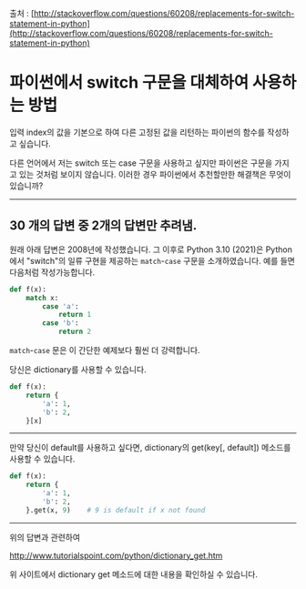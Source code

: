 출처 : [http://stackoverflow.com/questions/60208/replacements-for-switch-statement-in-python](http://stackoverflow.com/questions/60208/replacements-for-switch-statement-in-python)

# 파이썬에서 switch 구문을 대체하여 사용하는 방법

입력 index의 값을 기본으로 하여 다른 고정된 값을 리턴하는 파이썬의 함수를 작성하고 싶습니다.

다른 언어에서 저는 switch 또는 case 구문을 사용하고 싶지만 파이썬은 구문을 가지고 있는 것처럼 보이지 않습니다. 이러한 경우 파이썬에서 추천할만한 해결책은 무엇이 있습니까?

---

## 30 개의 답변 중 2개의 답변만 추려냄.

원래 아래 답변은 2008년에 작성했습니다. 그 이후로 Python 3.10 (2021)은 Python에서 "switch"의 일류 구현을 제공하는 `match`-`case` 구문을 소개하였습니다. 예를 들면 다음처럼 작성가능합니다.

```python
def f(x):
    match x:
        case 'a':
            return 1
        case 'b':
            return 2
```


`match`-`case` 문은 이 간단한 예제보다 훨씬 더 강력합니다.

당신은 dictionary를 사용할 수 있습니다. 

```python
def f(x):
    return {
        'a': 1,
        'b': 2,
    }[x]
```

---

만약 당신이 default를 사용하고 싶다면, dictionary의 get(key[, default]) 메소드를 사용할 수 있습니다.

```python
def f(x):
    return {
        'a': 1,
        'b': 2,
    }.get(x, 9)    # 9 is default if x not found
```

---

위의 답변과 관련하여 

http://www.tutorialspoint.com/python/dictionary_get.htm

위 사이트에서 dictionary get 메소드에 대한 내용을 확인하실 수 있습니다.

